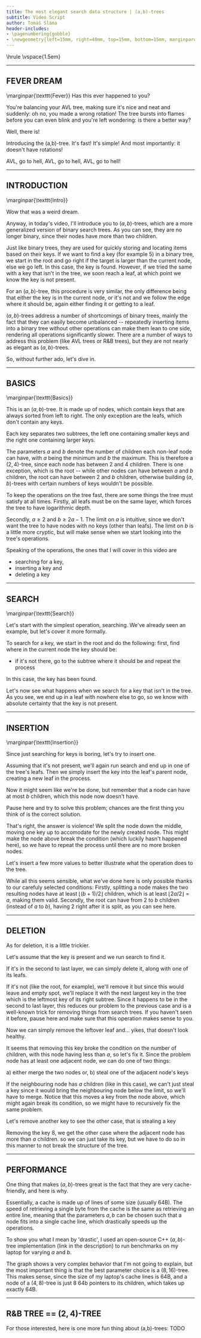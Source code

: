 ```yaml
---
title: The most elegant search data structure | (a,b)-trees
subtitle: Video Script
author: Tomáš Sláma
header-includes:
- \pagenumbering{gobble}
- \newgeometry{left=15mm, right=40mm, top=15mm, bottom=15mm, marginparwidth=30mm}
---
```


\hrule
\vspace{1.5em}


---
FEVER DREAM
---

\marginpar{\texttt{Fever}}
Has this ever happened to you?  <!-- grainy footage of AVL rotations -->

You're balancing your AVL tree, making sure it's nice and neat and suddenly: oh no, you made a wrong rotation!
The tree bursts into flames before you can even blink and you're left wondering: is there a better way?

Well, there is!

Introducing the (a,b)-tree.
It's fast!
It's simple!
And most importantly: it doesn't have rotations!

AVL, go to hell, AVL, go to hell, AVL, go to hell!


---
INTRODUCTION
---

\marginpar{\texttt{Intro}}

Wow that was a weird dream.

Anyway, in today's video, I'll introduce you to $(a,b)$-trees, which are a more generalized version of binary search trees.
As you can see, they are no longer binary, since their nodes have more than two children.

Just like binary trees, they are used for quickly storing and locating items based on their keys.
If we want to find a key (for example 5) in a binary tree, we start in the root and go right if the target is larger than the current node, else we go left.
In this case, the key is found.
However, if we tried the same with a key that isn't in the tree, we soon reach a leaf, at which point we know the key is not present.

For an $(a,b)$-tree, this procedure is very similar, the only difference being that either the key is in the current node, or it's not and we follow the edge where it should be, again either finding it or getting to a leaf.

$(a,b)$-trees address a number of shortcomings of binary trees, mainly the fact that they can easily become unbalanced -- repeatedly inserting items into a binary tree without other operations can make them lean to one side, rendering all operations significantly slower.
There are a number of ways to address this problem (like AVL trees or R&B trees), but they are not nearly as elegant as $(a,b)$-trees.

So, without further ado, let's dive in.


---
BASICS
---

\marginpar{\texttt{Basics}}

This is an $(a,b)$-tree.
It is made up of nodes, which contain keys that are always sorted from left to right.
The only exception are the leafs, which don't contain any keys.

Each key separates two subtrees, the left one containing smaller keys and the right one containing larger keys.

The parameters $a$ and $b$ denote the number of children each non-leaf node can have, with $a$ being the minimum and $b$ the maximum.
This is therefore a $(2,4)$-tree, since each node has between $2$ and $4$ children.
There is one exception, which is the root -- while other nodes can have between $a$ and $b$ children, the root can have between $2$ and $b$ children, otherwise building $(a,b)$-trees with certain numbers of keys wouldn't be possible.

To keep the operations on the tree fast, there are some things the tree must satisfy at all times.
Firstly, all leafs must be on the same layer, which forces the tree to have logarithmic depth.

Secondly, $a \ge 2$ and $b \ge 2a - 1$.
The limit on $a$ is intuitive, since we don't want the tree to have nodes with no keys (other than leafs).
The limit on $b$ is a little more cryptic, but will make sense when we start looking into the tree's operations.

Speaking of the operations, the ones that I will cover in this video are

- searching for a key,
- inserting a key and
- deleting a key


---
SEARCH
---

\marginpar{\texttt{Search}}

Let's start with the simplest operation, searching.
We've already seen an example, but let's cover it more formally.

To search for a key, we start in the root and do the following: first, find where in the current node the key should be:
- if it's not there, go to the subtree where it should be and repeat the process

In this case, the key has been found.

Let's now see what happens when we search for a key that isn't in the tree.
As you see, we end up in a leaf with nowhere else to go, so we know with absolute certainty that the key is not present.


---
INSERTION
---

\marginpar{\texttt{Insertion}}

Since just searching for keys is boring, let's try to insert one.

Assuming that it's not present, we'll again run search and end up in one of the tree's leafs.
Then we simply insert the key into the leaf's parent node, creating a new leaf in the process.

Now it might seem like we're be done, but remember that a node can have at most $b$ children, which this node now doesn't have.

Pause here and try to solve this problem; chances are the first thing you think of is the correct solution.

That's right, the answer is violence!
We split the node down the middle, moving one key up to accomodate for the newly created node.
This might make the node above break the condition (which luckily hasn't happened here), so we have to repeat the process until there are no more broken nodes.

Let's insert a few more values to better illustrate what the operation does to the tree.

While all this seems sensible, what we've done here is only possible thanks to our carefuly selected conditions:
Firstly, splitting a node makes the two resulting nodes have at least $\lfloor (b+1)/2 \rfloor$ children, which is at least $\lfloor 2a  / 2 \rfloor = a$, making them valid.
Secondly, the root can have from $2$ to $b$ children (instead of $a$ to $b$), having $2$ right after it is split, as you can see here.


---
DELETION
---

As for deletion, it is a little trickier.

Let's assume that the key is present and we run search to find it.

If it's in the second to last layer, we can simply delete it, along with one of its leafs.

If it's not (like the root, for example), we'll remove it but since this would leave and empty spot, we'll replace it with the next largest key in the tree which is the leftmost key of its right subtree.
Since it happens to be in the second to last layer, this reduces our problem to the previous case and is a well-known trick for removing things from search trees.
If you haven't seen it before, pause here and make sure that this operation makes sense to you.

Now we can simply remove the leftover leaf and... yikes, that doesn't look healthy.

It seems that removing this key broke the condition on the number of children, with this node having less than $a$, so let's fix it.
Since the problem node has at least one adjacent node, we can do one of two things:

a) either merge the two nodes or,
b) steal one of the adjacent node's keys

If the neighbouring node has $a$ children (like in this case), we can't just steal a key since it would bring the neighbouring node below the limit, so we'll have to merge.
Notice that this moves a key from the node above, which might again break its condition, so we might have to recursively fix the same problem.

Let's remove another key to see the other case, that is stealing a key

Removing the key $8$, we get the other case where the adjacent node has more than $a$ children.
so we can just take its key, but we have to do so in this manner to not break the structure of the tree.


---
PERFORMANCE
---

One thing that makes $(a,b)$-trees great is the fact that they are very cache-friendly, and here is why.

Essentially, a cache is made up of lines of some size (usually 64B).
The speed of retrieving a single byte from the cache is the same as retrieving an entire line, meaning that the parameters $a,b$ can be chosen such that a node fits into a single cache line, which drastically speeds up the operations.

To show you what I mean by 'drastic', I used an open-source C++ $(a,b)$-tree implementation (link in the description) to run benchmarks on my laptop for varying $a$ and $b$.

The graph shows a very complex behavior that I'm not going to explain, but the most important thing is that the best parameter choice is a $(8,16)$-tree.
This makes sense, since the size of my laptop's cache lines is 64B, and a node of a $(4,8)$-tree is just $8$ 64b pointers to its children, which takes up exactly 64B.


---
R&B TREE == $(2,4)$-TREE
---

For those interested, here is one more fun thing about (a,b)-trees: TODO
